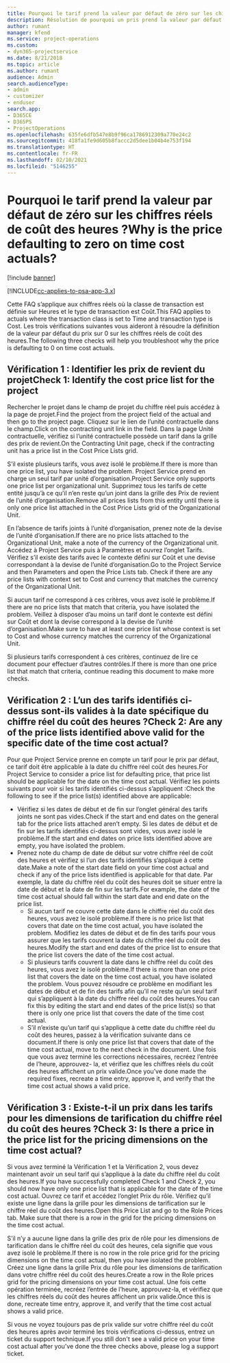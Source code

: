 ```yaml
---
title: Pourquoi le tarif prend la valeur par défaut de zéro sur les chiffres réels de coût des heures ?
description: Résolution de pourquoi un pris prend la valeur par défaut de 0 sur les chiffres réels de coût des heures.
author: rumant
manager: kfend
ms.service: project-operations
ms.custom:
- dyn365-projectservice
ms.date: 8/21/2018
ms.topic: article
ms.author: rumant
audience: Admin
search.audienceType:
- admin
- customizer
- enduser
search.app:
- D365CE
- D365PS
- ProjectOperations
ms.openlocfilehash: 635fe6dfb547e8b9f96ca1786912309a770e24c2
ms.sourcegitcommit: 418fa1fe9d605b8faccc2d5dee1b04b4e753f194
ms.translationtype: HT
ms.contentlocale: fr-FR
ms.lasthandoff: 02/10/2021
ms.locfileid: "5146255"
---
```

# <a name="why-is-the-price-defaulting-to-zero-on-time-cost-actuals"></a><span data-ttu-id="316ec-103">Pourquoi le tarif prend la valeur par défaut de zéro sur les chiffres réels de coût des heures ?</span><span class="sxs-lookup"><span data-stu-id="316ec-103">Why is the price defaulting to zero on time cost actuals?</span></span>

[!include [banner](../includes/psa-now-project-operations.md)]

[!INCLUDE[cc-applies-to-psa-app-3.x](../includes/cc-applies-to-psa-app-3x.md)]

<span data-ttu-id="316ec-104">Cette FAQ s’applique aux chiffres réels où la classe de transaction est définie sur Heures et le type de transaction est Coût.</span><span class="sxs-lookup"><span data-stu-id="316ec-104">This FAQ applies to actuals where the transaction class is set to Time and transaction type is Cost.</span></span> <span data-ttu-id="316ec-105">Les trois vérifications suivantes vous aideront à résoudre la définition de la valeur par défaut du prix sur 0 sur les chiffres réels de coût des heures.</span><span class="sxs-lookup"><span data-stu-id="316ec-105">The following three checks will help you troubleshoot why the price is defaulting to 0 on time cost actuals.</span></span>
 
## <a name="check-1-identify-the-cost-price-list-for-the-project"></a><span data-ttu-id="316ec-106">Vérification 1 : Identifier les prix de revient du projet</span><span class="sxs-lookup"><span data-stu-id="316ec-106">Check 1: Identify the cost price list for the project</span></span>

<span data-ttu-id="316ec-107">Rechercher le projet dans le champ de projet du chiffre réel puis accédez à la page de projet.</span><span class="sxs-lookup"><span data-stu-id="316ec-107">Find the project from the project field of the actual and then go to the project page.</span></span> <span data-ttu-id="316ec-108">Cliquez sur le lien de l’unité contractuelle dans le champ.</span><span class="sxs-lookup"><span data-stu-id="316ec-108">Click on the contracting unit link in the field.</span></span> <span data-ttu-id="316ec-109">Dans la page Unité contractuelle, vérifiez si l’unité contractuelle possède un tarif dans la grille des prix de revient.</span><span class="sxs-lookup"><span data-stu-id="316ec-109">On the Contracting Unit page, check if the contracting unit has a price list in the Cost Price Lists grid.</span></span>

<span data-ttu-id="316ec-110">S’il existe plusieurs tarifs, vous avez isolé le problème.</span><span class="sxs-lookup"><span data-stu-id="316ec-110">If there is more than one price list, you have isolated the problem.</span></span> <span data-ttu-id="316ec-111">Project Service prend en charge un seul tarif par unité d’organisation.</span><span class="sxs-lookup"><span data-stu-id="316ec-111">Project Service only supports one price list per organizational unit.</span></span> <span data-ttu-id="316ec-112">Supprimez tous les tarifs de cette entité jusqu’à ce qu’il n’en reste qu’un joint dans la grille des Prix de revient de l’unité d’organisation.</span><span class="sxs-lookup"><span data-stu-id="316ec-112">Remove all prices lists from this entity until there is only one price list attached in the Cost Price Lists grid of the Organizational Unit.</span></span>

<span data-ttu-id="316ec-113">En l’absence de tarifs joints à l’unité d’organisation, prenez note de la devise de l’unité d’organisation.</span><span class="sxs-lookup"><span data-stu-id="316ec-113">If there are no price lists attached to the Organizational Unit, make a note of the currency of the Organizational unit.</span></span> <span data-ttu-id="316ec-114">Accédez à Project Service puis à Paramètres et ouvrez l’onglet Tarifs. Vérifiez s’il existe des tarifs avec le contexte défini sur Coût et une devise correspondant à la devise de l’unité d’organisation.</span><span class="sxs-lookup"><span data-stu-id="316ec-114">Go to the Project Service and then Parameters and open the Price Lists tab. Check if there are any price lists with context set to Cost and currency that matches the currency of the Organizational Unit.</span></span>
 
<span data-ttu-id="316ec-115">Si aucun tarif ne correspond à ces critères, vous avez isolé le problème.</span><span class="sxs-lookup"><span data-stu-id="316ec-115">If there are no price lists that match that criteria, you have isolated the problem.</span></span> <span data-ttu-id="316ec-116">Veillez à disposer d’au moins un tarif dont le contexte est défini sur Coût et dont la devise correspond à la devise de l’unité d’organisation.</span><span class="sxs-lookup"><span data-stu-id="316ec-116">Make sure to have at least one price list whose context is set to Cost and whose currency matches the currency of the Organizational Unit.</span></span>

<span data-ttu-id="316ec-117">Si plusieurs tarifs correspondent à ces critères, continuez de lire ce document pour effectuer d’autres contrôles.</span><span class="sxs-lookup"><span data-stu-id="316ec-117">If there is more than one price list that match that criteria, continue reading this document to make more checks.</span></span>

## <a name="check-2-are-any-of-the-price-lists-identified-above-valid-for-the-specific-date-of-the-time-cost-actual"></a><span data-ttu-id="316ec-118">Vérification 2 : L’un des tarifs identifiés ci-dessus sont-ils valides à la date spécifique du chiffre réel du coût des heures ?</span><span class="sxs-lookup"><span data-stu-id="316ec-118">Check 2: Are any of the price lists identified above valid for the specific date of the time cost actual?</span></span>

<span data-ttu-id="316ec-119">Pour que Project Service prenne en compte un tarif pour le prix par défaut, ce tarif doit être applicable à la date du chiffre réel coût des heures.</span><span class="sxs-lookup"><span data-stu-id="316ec-119">For Project Service to consider a price list for defaulting price, that price list should be applicable for the date on the time cost actual.</span></span> <span data-ttu-id="316ec-120">Vérifiez les points suivants pour voir si les tarifs identifiés ci-dessus s’appliquent :</span><span class="sxs-lookup"><span data-stu-id="316ec-120">Check the following to see if the price list(s) identified above are applicable:</span></span>

- <span data-ttu-id="316ec-121">Vérifiez si les dates de début et de fin sur l’onglet général des tarifs joints ne sont pas vides.</span><span class="sxs-lookup"><span data-stu-id="316ec-121">Check if the start and end dates on the general tab for the price lists attached aren’t empty.</span></span> <span data-ttu-id="316ec-122">Si les dates de début et de fin sur les tarifs identifiés ci-dessus sont vides, vous avez isolé le problème.</span><span class="sxs-lookup"><span data-stu-id="316ec-122">If the start and end dates on price lists identified above are empty, you have isolated the problem.</span></span> 
- <span data-ttu-id="316ec-123">Prenez note du champ de date de début sur votre chiffre réel de coût des heures et vérifiez si l’un des tarifs identifiés s’applique à cette date.</span><span class="sxs-lookup"><span data-stu-id="316ec-123">Make a note of the start date field on your time cost actual and check if any of the price lists identified is applicable for that date.</span></span> <span data-ttu-id="316ec-124">Par exemple, la date du chiffre réel du coût des heures doit se situer entre la date de début et la date de fin sur les tarifs.</span><span class="sxs-lookup"><span data-stu-id="316ec-124">For example, the date of the time cost actual should fall within the start date and end date on the price list.</span></span> 
    - <span data-ttu-id="316ec-125">Si aucun tarif ne couvre cette date dans le chiffre réel du coût des heures, vous avez le isolé problème.</span><span class="sxs-lookup"><span data-stu-id="316ec-125">If there is no price list that covers that date on the time cost actual, you have isolated the problem.</span></span> <span data-ttu-id="316ec-126">Modifiez les dates de début et de fin des tarifs pour vous assurer que les tarifs couvrent la date du chiffre réel du coût des heures.</span><span class="sxs-lookup"><span data-stu-id="316ec-126">Modify the start and end dates of the price list to ensure that the price list covers the date of the time cost actual.</span></span> 
    - <span data-ttu-id="316ec-127">Si plusieurs tarifs couvrent la date dans le chiffre réel du coût des heures, vous avez le isolé problème.</span><span class="sxs-lookup"><span data-stu-id="316ec-127">If there is more than one price list that covers the date on the time cost actual, you have isolated the problem.</span></span> <span data-ttu-id="316ec-128">Vous pouvez résoudre ce problème en modifiant les dates de début et de fin des tarifs afin qu’il ne reste qu’un seul tarif qui s’appliquent à la date du chiffre réel du coût des heures.</span><span class="sxs-lookup"><span data-stu-id="316ec-128">You can fix this by editing the start and end dates of the price list(s) so that there is only one price list that covers the date of the time cost actual.</span></span> 
    - <span data-ttu-id="316ec-129">S’il n’existe qu’un tarif qui s’applique à cette date du chiffre réel du coût des heures, passez à la vérification suivante dans ce document.</span><span class="sxs-lookup"><span data-stu-id="316ec-129">If there is only one price list that covers that date of the time cost actual, move to the next check in the document.</span></span>
<span data-ttu-id="316ec-130">Une fois que vous avez terminé les corrections nécessaires, recréez l’entrée de l’heure, approuvez- la, et vérifiez que les chiffres réels du coût des heures affichent un prix valide.</span><span class="sxs-lookup"><span data-stu-id="316ec-130">Once you’ve done made the required fixes, recreate a time entry, approve it, and verify that the time cost actual shows a valid price.</span></span>

## <a name="check-3-is-there-a-price-in-the-price-list-for-the-pricing-dimensions-on-the-time-cost-actual"></a><span data-ttu-id="316ec-131">Vérification 3 : Existe-t-il un prix dans les tarifs pour les dimensions de tarification du chiffre réel du coût des heures ?</span><span class="sxs-lookup"><span data-stu-id="316ec-131">Check 3: Is there a price in the price list for the pricing dimensions on the time cost actual?</span></span>

<span data-ttu-id="316ec-132">Si vous avez terminé la Vérification 1 et la Vérification 2, vous devez maintenant avoir un seul tarif qui s’applique à la date du chiffre réel du coût des heures.</span><span class="sxs-lookup"><span data-stu-id="316ec-132">If you have successfully completed Check 1 and Check 2, you should now have only one price list that is applicable for the date of the time cost actual.</span></span> <span data-ttu-id="316ec-133">Ouvrez ce tarif et accédez l’onglet Prix du rôle. Vérifiez qu’il existe une ligne dans la grille pour les dimensions de tarification sur le chiffre réel du coût des heures.</span><span class="sxs-lookup"><span data-stu-id="316ec-133">Open this Price List and go to the Role Prices tab. Make sure that there is a row in the grid for the pricing dimensions on the time cost actual.</span></span>

<span data-ttu-id="316ec-134">S’il n’y a aucune ligne dans la grille des prix de rôle pour les dimensions de tarification dans le chiffre réel du coût des heures, cela signifie que vous avez isolé le problème.</span><span class="sxs-lookup"><span data-stu-id="316ec-134">If there is no row in the role price grid for the pricing dimensions on the time cost actual, then you have isolated the problem.</span></span> <span data-ttu-id="316ec-135">Créez une ligne dans la grille Prix du rôle pour les dimensions de tarification dans votre chiffre réel du coût des heures.</span><span class="sxs-lookup"><span data-stu-id="316ec-135">Create a row in the Role prices grid for the pricing dimensions on your time cost actual.</span></span> <span data-ttu-id="316ec-136">Une fois cette opération terminée, recréez l’entrée de l’heure, approuvez-la, et vérifiez que les chiffres réels du coût des heures affichent un prix valide.</span><span class="sxs-lookup"><span data-stu-id="316ec-136">Once this is done, recreate time entry, approve it, and verify that the time cost actual shows a valid price.</span></span>
 
<span data-ttu-id="316ec-137">Si vous ne voyez toujours pas de prix valide sur votre chiffre réel du coût des heures après avoir terminé les trois vérifications ci-dessus, entrez un ticket du support technique.</span><span class="sxs-lookup"><span data-stu-id="316ec-137">If you still don't see a valid price on your time cost actual after you’ve done the three checks above, please log a support ticket.</span></span>



